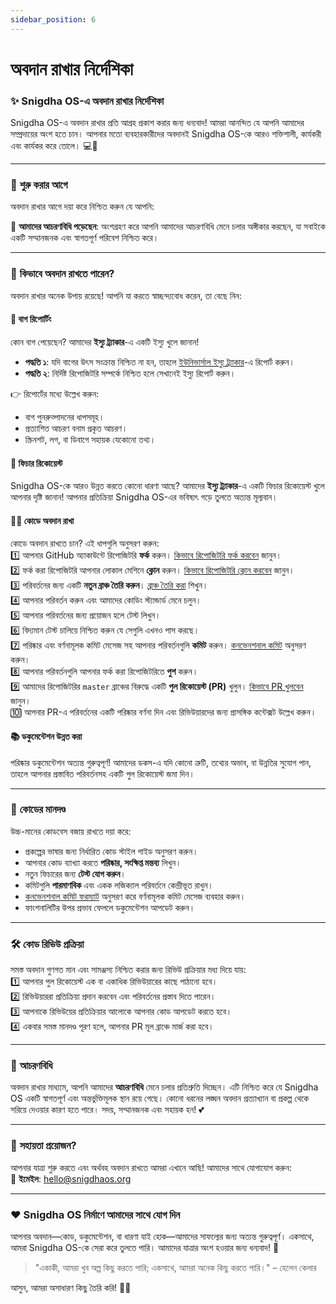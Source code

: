 ```yaml
---
sidebar_position: 6
---
```


# অবদান রাখার নির্দেশিকা

### ✨ **Snigdha OS-এ অবদান রাখার নির্দেশিকা**

Snigdha OS-এ অবদান রাখার প্রতি আগ্রহ প্রকাশ করার জন্য ধন্যবাদ! আমরা আনন্দিত যে আপনি আমাদের সম্প্রদায়ের অংশ হতে চান। আপনার মতো ব্যবহারকারীদের অবদানই Snigdha OS-কে আরও শক্তিশালী, কার্যকরী এবং কার্যকর করে তোলে। 💻💙  

---

### 🚀 **শুরু করার আগে**  

অবদান রাখার আগে দয়া করে নিশ্চিত করুন যে আপনি:  

📜 **আমাদের আচরণবিধি পড়েছেন**: অংশগ্রহণ করে আপনি আমাদের আচরণবিধি মেনে চলার অঙ্গীকার করছেন, যা সবাইকে একটি সম্মানজনক এবং স্বাগতপূর্ণ পরিবেশ নিশ্চিত করে।  

---

### 🌟 **কিভাবে অবদান রাখতে পারেন?**  

অবদান রাখার অনেক উপায় রয়েছে! আপনি যা করতে স্বাচ্ছন্দ্যবোধ করেন, তা বেছে নিন:  

#### 🐞 **বাগ রিপোর্টিং**  
কোন বাগ পেয়েছেন? আমাদের **ইস্যু ট্র্যাকার**-এ একটি ইস্যু খুলে জানান!  
- **পদ্ধতি ১**: যদি বাগের উৎস সংক্রান্ত নিশ্চিত না হন, তাহলে [ইউনিভার্সাল ইস্যু ট্র্যাকার](https://github.com/SnigdhaOS/Issues)-এ রিপোর্ট করুন।  
- **পদ্ধতি ২**: নির্দিষ্ট রিপোজিটরি সম্পর্কে নিশ্চিত হলে সেখানেই ইস্যু রিপোর্ট করুন।  

👉 রিপোর্টের মধ্যে উল্লেখ করুন:  
- বাগ পুনরুত্পাদনের ধাপসমূহ।  
- প্রত্যাশিত আচরণ বনাম প্রকৃত আচরণ।  
- স্ক্রিনশট, লগ, বা ডিবাগে সহায়ক যেকোনো তথ্য।  

#### 🌟 **ফিচার রিকোয়েস্ট**  
Snigdha OS-কে আরও উন্নত করতে কোনো ধারণা আছে? আমাদের **ইস্যু ট্র্যাকার**-এ একটি ফিচার রিকোয়েস্ট খুলে আপনার দৃষ্টি জানান! আপনার প্রতিক্রিয়া Snigdha OS-এর ভবিষ্যৎ গড়ে তুলতে অত্যন্ত মূল্যবান।  

#### 👩‍💻 **কোডে অবদান রাখা**  
কোডে অবদান রাখতে চান? এই ধাপগুলি অনুসরণ করুন:  
1️⃣ আপনার GitHub অ্যাকাউন্টে রিপোজিটরি **ফর্ক** করুন। [কিভাবে রিপোজিটরি ফর্ক করবেন](https://docs.github.com/en/get-started/quickstart/fork-a-repo) জানুন।  
2️⃣ ফর্ক করা রিপোজিটরি আপনার লোকাল মেশিনে **ক্লোন** করুন। [কিভাবে রিপোজিটরি ক্লোন করবেন](https://docs.github.com/en/repositories/creating-and-managing-repositories/cloning-a-repository) জানুন।  
3️⃣ পরিবর্তনের জন্য একটি **নতুন ব্রাঞ্চ তৈরি করুন**। [ব্রাঞ্চ তৈরি করা](https://git-scm.com/book/en/v2/Git-Branching-Basic-Branching-and-Merging) শিখুন।  
4️⃣ আপনার পরিবর্তন করুন এবং আমাদের কোডিং স্ট্যান্ডার্ড মেনে চলুন।  
5️⃣ আপনার পরিবর্তনের জন্য প্রয়োজন হলে টেস্ট লিখুন।  
6️⃣ বিদ্যমান টেস্ট চালিয়ে নিশ্চিত করুন যে সেগুলি এখনও পাস করছে।  
7️⃣ পরিষ্কার এবং বর্ণনামূলক কমিট মেসেজ সহ আপনার পরিবর্তনগুলি **কমিট** করুন। [কনভেনশনাল কমিট](https://www.conventionalcommits.org/) অনুসরণ করুন।  
8️⃣ আপনার পরিবর্তনগুলি আপনার ফর্ক করা রিপোজিটরিতে **পুশ** করুন।  
9️⃣ আমাদের রিপোজিটরির `master` ব্রাঞ্চের বিরুদ্ধে একটি **পুল রিকোয়েস্ট (PR)** খুলুন। [কিভাবে PR খুলবেন](https://docs.github.com/en/pull-requests) জানুন।  
🔟 আপনার PR-এ পরিবর্তনের একটি পরিষ্কার বর্ণনা দিন এবং রিভিউয়ারদের জন্য প্রাসঙ্গিক কন্টেক্সট উল্লেখ করুন।  

#### 📚 **ডকুমেন্টেশন উন্নত করা**  
পরিষ্কার ডকুমেন্টেশন অত্যন্ত গুরুত্বপূর্ণ! আমাদের ডকস-এ যদি কোনো ত্রুটি, তথ্যের অভাব, বা উন্নতির সুযোগ পান, তাহলে আপনার প্রস্তাবিত পরিবর্তনসহ একটি পুল রিকোয়েস্ট জমা দিন।  

---

### 🎨 **কোডের মানদণ্ড**  

উচ্চ-মানের কোডবেস বজায় রাখতে দয়া করে:  
- প্রকল্পের ভাষার জন্য নির্ধারিত কোড স্টাইল গাইড অনুসরণ করুন।  
- আপনার কোড ব্যাখ্যা করতে **পরিষ্কার, সংক্ষিপ্ত মন্তব্য** লিখুন।  
- নতুন ফিচারের জন্য **টেস্ট যোগ করুন**।  
- কমিটগুলি **পারমাণবিক** এবং একক লজিক্যাল পরিবর্তনে কেন্দ্রীভূত রাখুন।  
- [কনভেনশনাল কমিট ফরম্যাট](https://www.conventionalcommits.org/) অনুসরণ করে বর্ণনামূলক কমিট মেসেজ ব্যবহার করুন।  
- ফাংশনালিটির উপর প্রভাব ফেললে ডকুমেন্টেশন আপডেট করুন।  

---

### 🛠️ **কোড রিভিউ প্রক্রিয়া**  

সমস্ত অবদান গুণগত মান এবং সামঞ্জস্য নিশ্চিত করার জন্য রিভিউ প্রক্রিয়ার মধ্য দিয়ে যায়:  
1️⃣ আপনার পুল রিকোয়েস্ট এক বা একাধিক রিভিউয়ারের কাছে পাঠানো হবে।  
2️⃣ রিভিউয়াররা প্রতিক্রিয়া প্রদান করবেন এবং পরিবর্তনের প্রস্তাব দিতে পারেন।  
3️⃣ আপনাকে রিভিউয়ের প্রতিক্রিয়ার আলোকে আপনার কোড আপডেট করতে হবে।  
4️⃣ একবার সমস্ত মানদণ্ড পূরণ হলে, আপনার PR মূল ব্রাঞ্চে মার্জ করা হবে।  

---

### 📜 **আচরণবিধি**  

অবদান রাখার মাধ্যমে, আপনি আমাদের **আচরণবিধি** মেনে চলার প্রতিশ্রুতি দিচ্ছেন। এটি নিশ্চিত করে যে Snigdha OS একটি স্বাগতপূর্ণ এবং অন্তর্ভুক্তিমূলক স্থান রয়ে গেছে। কোনো ধরনের লঙ্ঘন অবদান প্রত্যাখ্যান বা প্রকল্প থেকে সরিয়ে দেওয়ার কারণ হতে পারে। সদয়, সম্মানজনক এবং সহায়ক হন! 💕  

---

### 💬 **সহায়তা প্রয়োজন?**  

আপনার যাত্রা শুরু করতে এবং অর্থবহ অবদান রাখতে আমরা এখানে আছি! আমাদের সাথে যোগাযোগ করুন:  
📧 **ইমেইল**: hello@snigdhaos.org  

---

### ❤️ **Snigdha OS নির্মাণে আমাদের সাথে যোগ দিন**  

আপনার অবদান—কোড, ডকুমেন্টেশন, বা ধারণা যাই হোক—আমাদের সাফল্যের জন্য অত্যন্ত গুরুত্বপূর্ণ। একসাথে, আমরা Snigdha OS-কে সেরা করে তুলতে পারি। আমাদের যাত্রার অংশ হওয়ার জন্য ধন্যবাদ! 🌟  

> "একাকী, আমরা খুব অল্প কিছু করতে পারি; একসাথে, আমরা অনেক কিছু করতে পারি।" – হেলেন কেলার  

আসুন, আমরা অসাধারণ কিছু তৈরি করি! 🚀✨  